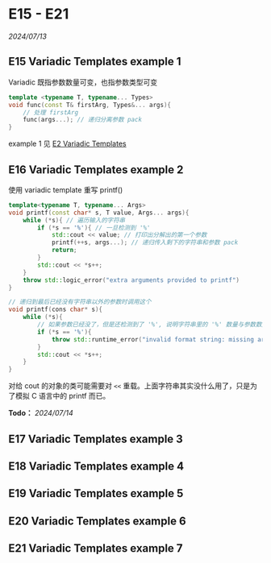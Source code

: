 # E15 - E21

*2024/07/13*

## E15 Variadic Templates example 1

Variadic 既指参数数量可变，也指参数类型可变

```c++
template <typename T, typename... Types>
void func(const T& firstArg, Types&... args){
	// 处理 firstArg
	func(args...); // 递归分离参数 pack
}
```
example 1 见 [E2 Variadic Templates](https://github.com/alstondu/note_cPlus/blob/main/E1%20%26%26%20E2.md)

## E16 Variadic Templates example 2

使用 variadic template 重写 printf()

```c++
template<typename T, typename... Args>
void printf(const char* s, T value, Args... args){
	while (*s){ // 遍历输入的字符串
		if (*s == '%'){ // 一旦检测到 '%'
			std::cout << value; // 打印出分解出的第一个参数
			printf(++s, args...); // 递归传入剩下的字符串和参数 pack
			return;
		}
		std::cout << *s++;
	}
	throw std::logic_error("extra arguments provided to printf")
}

// 递归到最后已经没有字符串以外的参数时调用这个
void printf(cons char* s){
	while (*s){
		// 如果参数已经没了，但是还检测到了 '%', 说明字符串里的 '%' 数量与参数数量不对等，丢出异常
		if (*s == '%'){
			throw std::runtime_error("invalid format string: missing arguments");
		}
		std::cout << *s++;
	}
}
```
对给 cout 的对象的类可能需要对 `<<` 重载。上面字符串其实没什么用了，只是为了模拟 C 语言中的 printf 而已。

**Todo：**
*2024/07/14*
## E17 Variadic Templates example 3
## E18 Variadic Templates example 4
## E19 Variadic Templates example 5
## E20 Variadic Templates example 6
## E21 Variadic Templates example 7